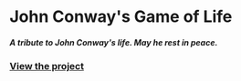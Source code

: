 # John Conway's Game of Life
##### A tribute to John Conway's life. May he rest in peace.
### [**View the project**](https://ibrahimiqra.github.io/conways-game-of-life/)